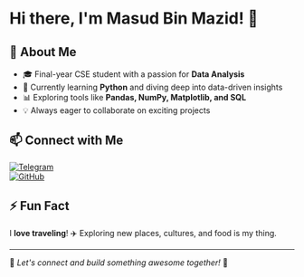 # Hi there, I'm Masud Bin Mazid! 👋

## 🌟 About Me  
- 🎓 Final-year CSE student with a passion for **Data Analysis**  
- 🐍 Currently learning **Python** and diving deep into data-driven insights  
- 📊 Exploring tools like **Pandas, NumPy, Matplotlib, and SQL**  
- 💡 Always eager to collaborate on exciting projects  

## 📫 Connect with Me  
[![Telegram](https://img.shields.io/badge/Telegram-%40MasudBinMazid-blue?logo=telegram)](https://t.me/MasudBinMazid)  
[![GitHub](https://img.shields.io/badge/GitHub-MasudBinMazid-black?logo=github)](https://github.com/MasudBinMazid)  

## ⚡ Fun Fact  
I **love traveling**! ✈️ Exploring new places, cultures, and food is my thing.  

---

🔹 *Let's connect and build something awesome together!* 🚀  
